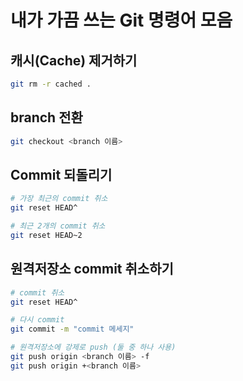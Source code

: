 # 내가 가끔 쓰는 Git 명령어 모음


## 캐시(Cache) 제거하기
```bash
git rm -r cached .
```


## branch 전환
```bash
git checkout <branch 이름>
```

## Commit 되돌리기
```bash
# 가장 최근의 commit 취소
git reset HEAD^

# 최근 2개의 commit 취소
git reset HEAD~2
```

## 원격저장소 commit 취소하기
```bash
# commit 취소
git reset HEAD^ 

# 다시 commit
git commit -m "commit 메세지"

# 원격저장소에 강제로 push (둘 중 하나 사용)
git push origin <branch 이름> -f
git push origin +<branch 이름>
```
